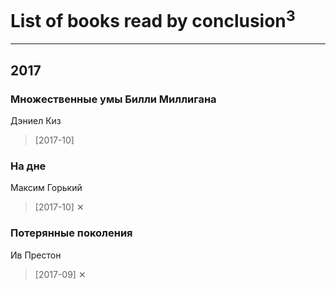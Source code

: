 # List of books read by conclusion<sup>3</sup>
---

## 2017

### Множественные умы Билли Миллигана
Дэниел Киз
> [2017-10] 


### На дне
Максим Горький
> [2017-10] ✕


### Потерянные поколения
Ив Престон
> [2017-09] ✕



